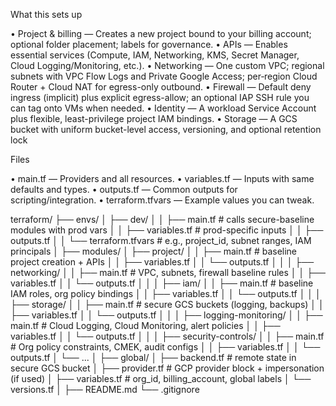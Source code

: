 What this sets up

•  Project & billing — Creates a new project bound to your billing account; optional folder placement; labels for governance.
•  APIs — Enables essential services (Compute, IAM, Networking, KMS, Secret Manager, Cloud Logging/Monitoring, etc.).
•  Networking — One custom VPC; regional subnets with VPC Flow Logs and Private Google Access; per‑region Cloud Router + Cloud NAT for egress-only outbound.
•  Firewall — Default deny ingress (implicit) plus explicit egress-allow; an optional IAP SSH rule you can tag onto VMs when needed.
•  Identity — A workload Service Account plus flexible, least-privilege project IAM bindings.
•  Storage — A GCS bucket with uniform bucket-level access, versioning, and optional retention lock

Files

•  main.tf — Providers and all resources.
•  variables.tf — Inputs with same defaults and types.
•  outputs.tf — Common outputs for scripting/integration.
•  terraform.tfvars — Example values you can tweak.

terraform/
├── envs/
│   ├── dev/
│   │   ├── main.tf          # calls secure-baseline modules with prod vars
│   │   ├── variables.tf     # prod-specific inputs
│   │   ├── outputs.tf
│   │   └── terraform.tfvars # e.g., project_id, subnet ranges, IAM principals
│
├── modules/
│   ├── project/
│   │   ├── main.tf          # baseline project creation + APIs
│   │   ├── variables.tf
│   │   └── outputs.tf
│   │
│   ├── networking/
│   │   ├── main.tf          # VPC, subnets, firewall baseline rules
│   │   ├── variables.tf
│   │   └── outputs.tf
│   │
│   ├── iam/
│   │   ├── main.tf          # baseline IAM roles, org policy bindings
│   │   ├── variables.tf
│   │   └── outputs.tf
│   │
│   ├── storage/
│   │   ├── main.tf          # secure GCS buckets (logging, backups)
│   │   ├── variables.tf
│   │   └── outputs.tf
│   │
│   ├── logging-monitoring/
│   │   ├── main.tf          # Cloud Logging, Cloud Monitoring, alert policies
│   │   ├── variables.tf
│   │   └── outputs.tf
│   │
│   ├── security-controls/
│   │   ├── main.tf          # Org policy constraints, CMEK, audit configs
│   │   ├── variables.tf
│   │   └── outputs.tf
│   └── ...
│
├── global/
│   ├── backend.tf           # remote state in secure GCS bucket
│   ├── provider.tf          # GCP provider block + impersonation (if used)
│   ├── variables.tf         # org_id, billing_account, global labels
│   └── versions.tf
│
├── README.md
└── .gitignore
